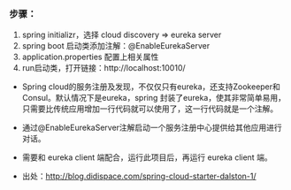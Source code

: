 ### 步骤：
1. spring initializr，选择 cloud discovery => eureka server
1. spring boot 启动类添加注解：@EnableEurekaServer
1. application.properties 配置上相关属性
1. run启动类，打开链接：http://localhost:10010/

* Spring cloud的服务注册及发现，不仅仅只有eureka，还支持Zookeeper和Consul。默认情况下是eureka，spring 封装了eureka，使其非常简单易用，只需要比传统应用增加一行代码就可以使用了，这一行代码就是一个注解。

* 通过@EnableEurekaServer注解启动一个服务注册中心提供给其他应用进行对话。

* 需要和 eureka client 端配合，运行此项目后，再运行 eureka client 端。  

* 出处：http://blog.didispace.com/spring-cloud-starter-dalston-1/